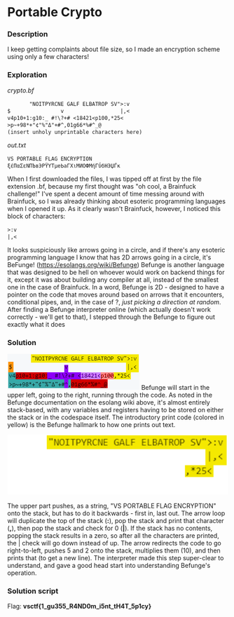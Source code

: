 # Portable Crypto

### Description
I keep getting complaints about file size, so I made an encryption scheme using only a few characters!

### Exploration
_crypto.bf_
```
       "NOITPYRCNE GALF ELBATROP SV">:v
$                v                  |,<
v4p10+1:g10:_ #!\?+# <18421<p100,*25<
>p~+98*+"¢"%"Δ"+#^,01g66*%#^_@
(insert unholy unprintable characters here)
```
_out.txt_
```
VS PORTABLE FLAG ENCRYPTION
ξέΠαΣεΝПЪвЭΡΫΥТμеЬаГΧιМИΟФΜήГΰбНЭЏЃκ
```

When I first downloaded the files, I was tipped off at first by the file extension .bf, because my first thought was "oh cool, a Brainfuck challenge!" I've spent a decent amount of time messing around with Brainfuck, so I was already thinking about esoteric programming languages when I opened it up. As it clearly wasn't Brainfuck, however, I noticed this block of characters:
```
>:v
|,<
```
It looks suspiciously like arrows going in a circle, and if there's any esoteric programming language I know that has 2D arrows going in a circle, it's BeFunge! (https://esolangs.org/wiki/Befunge) Befunge is another language that was designed to be hell on whoever would work on backend things for it, except it was about building any compiler at all, instead of the smallest one in the case of Brainfuck. In a word, Befunge is 2D - designed to have a pointer on the code that moves around based on arrows that it encounters, conditional pipes, and, in the case of ?, _just picking a direction at random_. After finding a Befunge interpreter online (which actually doesn't work correctly - we'll get to that), I stepped through the Befunge to figure out exactly what it does
### Solution
![Colorized version of the Befunge script](files/noitpycerene.PNG)
Befunge will start in the upper left, going to the right, running through the code. As noted in the Befunge documentation on the esolang wiki above, it's almost entirely stack-based, with any variables and registers having to be stored on either the stack or in the codespace itself. The introductory print code (colored in yellow) is the Befunge hallmark to how one prints out text.

![Highlighted version of the yellow part of the code](files/noitprint.PNG)

The upper part pushes, as a string, "VS PORTABLE FLAG ENCRYPTION" onto the stack, but has to do it backwards - first in, last out. The arrow loop will duplicate the top of the stack (**:**), pop the stack and print that character (**,**), then pop the stack and check for 0 (**|**). If the stack has no contents, popping the stack results in a zero, so after all the characters are printed, the | check will go down instead of up. The arrow redirects the code to go right-to-left, pushes 5 and 2 onto the stack, multiplies them (10), and then prints that (to get a new line). The interpreter made this step super-clear to understand, and gave a good head start into understanding Befunge's operation.

### Solution script

Flag: **vsctf{1_gu355_R4ND0m_i5nt_tH4T_5p1cy}**
